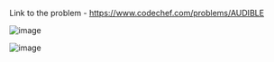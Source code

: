 Link to the problem - https://www.codechef.com/problems/AUDIBLE



![image](https://user-images.githubusercontent.com/57552973/222506159-30fb71aa-c5c2-4fa1-becd-f7b9c1731223.png)


![image](https://user-images.githubusercontent.com/57552973/222506232-29bcf7a2-408f-43d7-813f-e538363cb852.png)
